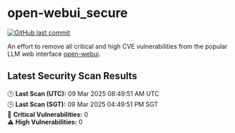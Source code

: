 # open-webui_secure

[![GitHub last commit](https://img.shields.io/github/last-commit/NotYuSheng/open-webui_secure?color=red)](#)

An effort to remove all critical and high CVE vulnerabilities from the popular LLM web interface [open-webui](https://github.com/open-webui/open-webui).

<!-- TRIVY_SCAN_RESULTS_START -->
## Latest Security Scan Results

🕒 **Last Scan (UTC):** 09 Mar 2025 08:49:51 AM UTC  
🕒 **Last Scan (SGT):** 09 Mar 2025 04:49:51 PM SGT  
🚨 **Critical Vulnerabilities:** 0  
⚠️ **High Vulnerabilities:** 0  

<!-- TRIVY_SCAN_RESULTS_END -->

